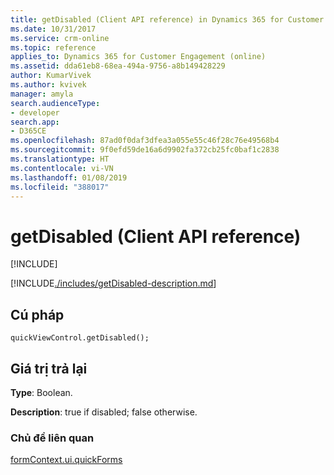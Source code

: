 ```yaml
---
title: getDisabled (Client API reference) in Dynamics 365 for Customer Engagement| MicrosoftDocs
ms.date: 10/31/2017
ms.service: crm-online
ms.topic: reference
applies_to: Dynamics 365 for Customer Engagement (online)
ms.assetid: dda61eb8-68ea-494a-9756-a8b149428229
author: KumarVivek
ms.author: kvivek
manager: amyla
search.audienceType:
- developer
search.app:
- D365CE
ms.openlocfilehash: 87ad0f0daf3dfea3a055e55c46f28c76e49568b4
ms.sourcegitcommit: 9f0efd59de16a6d9902fa372cb25fc0baf1c2838
ms.translationtype: HT
ms.contentlocale: vi-VN
ms.lasthandoff: 01/08/2019
ms.locfileid: "388017"
---
```

# <a name="getdisabled-client-api-reference"></a>getDisabled (Client API reference)

[!INCLUDE[](../../../../includes/cc_applies_to_update_9_0_0.md)]

[!INCLUDE[./includes/getDisabled-description.md](./includes/getDisabled-description.md)]

## <a name="syntax"></a>Cú pháp

`quickViewControl.getDisabled();`

## <a name="return-value"></a>Giá trị trả lại

**Type**: Boolean.

**Description**: true if disabled; false otherwise. 

### <a name="related-topics"></a>Chủ đề liên quan

[formContext.ui.quickForms](../formContext-ui-quickForms.md)
